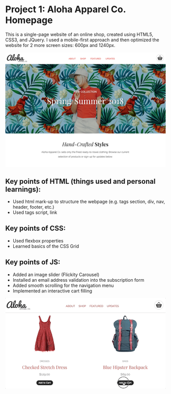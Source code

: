 # Project 1: Aloha Apparel Co. Homepage

This is a single-page website of an online shop, created using HTML5, CSS3, and JQuery. I used a mobile-first approach and then optimized the website for 2 more screen sizes: 600px and 1240px. 

![alt text](/images/for-readme/screenshot-alohapage.png "Screen shot of the project")

## Key points of HTML (things used and personal learnings):
* Used html mark-up to structure the webpage (e.g. tags section, div, nav, header, footer, etc.)
* Used tags script, link

## Key points of CSS:
* Used flexbox properties
* Learned basics of the CSS Grid

## Key points of JS:
* Added an image slider (Flickity Carousel)
* Installed an email address validation into the subscription form
* Added smooth scrolling for the navigation menu
* Implemented an interactive cart filling

![alt text](/images/for-readme/aloha-gif.gif "A gif of the interactive cart filling")